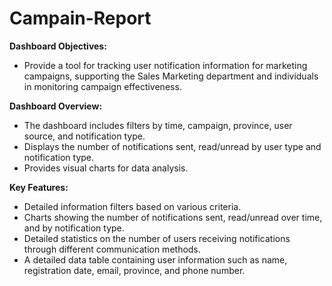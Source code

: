 # Campain-Report
**Dashboard Objectives:**
- Provide a tool for tracking user notification information for marketing campaigns, supporting the Sales Marketing department and individuals in monitoring campaign effectiveness.

**Dashboard Overview:**
- The dashboard includes filters by time, campaign, province, user source, and notification type.
- Displays the number of notifications sent, read/unread by user type and notification type.
- Provides visual charts for data analysis.

**Key Features:**
- Detailed information filters based on various criteria.
- Charts showing the number of notifications sent, read/unread over time, and by notification type.
- Detailed statistics on the number of users receiving notifications through different communication methods.
- A detailed data table containing user information such as name, registration date, email, province, and phone number.
